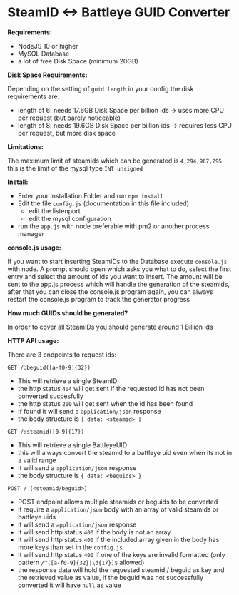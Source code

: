 SteamID <-> Battleye GUID Converter
===

__Requirements:__
* NodeJS 10 or higher
* MySQL Database
* a lot of free Disk Space (minimum 20GB)

__Disk Space Requirements:__

Depending on the setting of `guid.length` in your config the disk requirements are:
* length of 6: needs 17.6GB Disk Space per billion ids -> uses more CPU per request (but barely noticeable)
* length of 8: needs 19.6GB Disk Space per billion ids -> requires less CPU per request, but more disk space

__Limitations:__

The maximum limit of steamids which can be generated is `4,294,967,295` this is the limit of the mysql type `INT unsigned`

__Install:__

* Enter your Installation Folder and run `npm install`
* Edit the file `config.js` (documentation in this file included)
  * edit the listenport
  * edit the mysql configuration
* run the `app.js` with node preferable with pm2 or another process manager

__console.js usage:__

If you want to start inserting SteamIDs to the Database execute `console.js` with node.
A prompt should open which asks you what to do, select the first entry and select the amount of ids you want to insert.
The amount will be sent to the app.js process which will handle the generation of the steamids, after that you can close the console.js program again, you can always restart the console.js program to track the generator progress

__How much GUIDs should be generated?__

In order to cover all SteamIDs you should generate around 1 Billion ids

__HTTP API usage:__

There are 3 endpoints to request ids:

`GET /:beguid([a-f0-9]{32})`
* This will retrieve a single SteamID
* the http status `404` will get sent if the requested id has not been converted succesfully
* the http status `200` will get sent when the id has been found
* if found it will send a `application/json` response
* the body structure is `{ data: <steamid> }`

`GET /:steamid([0-9]{17})`
* This will retrieve a single BattleyeUID
* this will always convert the steamid to a battleye uid even when its not in a valid range
* it will send a `application/json` response
* the body structure is `{ data: <beguids> }`

`POST / [<steamid/beguid>]`
* POST endpoint allows multiple steamids or beguids to be converted
* it require a `application/json` body with an array of valid steamids or battleye uids
* it will send a `application/json` response
* it will send http status `400` if the body is not an array
* it will send http status `400` if the included array given in the body has more keys than set in the `config.js`
* it will send http status `400` if one of the keys are invalid formatted (only pattern `/^([a-f0-9]{32}|\d{17})$` allowed)
* the response data will hold the requested steamid / beguid as key and the retrieved value as value, if the beguid was not successfully converted it will have `null` as value
